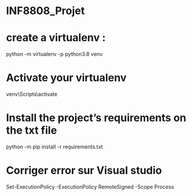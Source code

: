 # INF8808_Projet

# create a virtualenv : 
python -m virtualenv -p python3.8 venv

# Activate your virtualenv
venv\Scripts\activate

# Install the project’s requirements on the txt file
python -m pip install -r requirements.txt

# Corriger error sur Visual studio
Set-ExecutionPolicy -ExecutionPolicy RemoteSigned -Scope Process